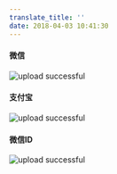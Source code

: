 ```yaml
---
translate_title: ''
date: 2018-04-03 10:41:30
---
```

#### 微信

![upload successful](/images/pasted-2.png)

#### 支付宝


![upload successful](/images/pasted-3.png)

#### 微信ID


![upload successful](/images/pasted-25.png)
